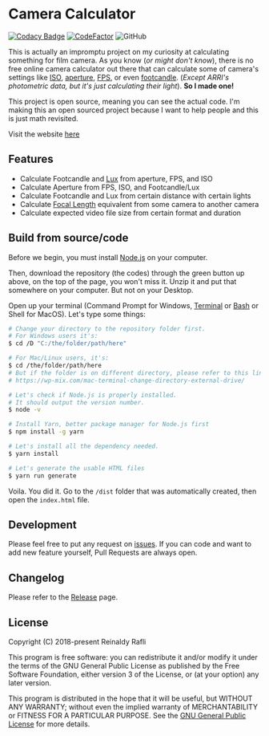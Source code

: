 # Camera Calculator

[![Codacy Badge](https://app.codacy.com/project/badge/Grade/00e494d016604f209f78272b6ef9f3c7)](https://www.codacy.com/gh/aldy505/cameracalc/dashboard?utm_source=github.com&amp;utm_medium=referral&amp;utm_content=aldy505/cameracalc&amp;utm_campaign=Badge_Grade) [![CodeFactor](https://www.codefactor.io/repository/github/aldy505/cameracalc/badge)](https://www.codefactor.io/repository/github/aldy505/cameracalc) ![GitHub](https://img.shields.io/github/license/aldy505/cameracalc)

This is actually an impromptu project on my curiosity at calculating something for film camera. As you know (*or might don't know*), there is no free online camera calculator out there that can calculate some of camera's settings like [ISO](https://www.adobe.com/creativecloud/photography/discover/iso.html), [aperture](https://photographylife.com/what-is-aperture-in-photography), [FPS](https://www.videosurveillance.com/tech/frame-rate.asp), or even [footcandle](https://en.wikipedia.org/wiki/Foot-candle). (*Except ARRI's photometric data, but it's just calculating their light*). **So I made one!**

This project is open source, meaning you can see the actual code. I'm making this an open sourced project because I want to help people and this is just math revisited.

Visit the website [here](https://cameracalc.reinaldyrafli.com/)

## Features

- Calculate Footcandle and [Lux](https://en.wikipedia.org/wiki/Lux) from aperture, FPS, and ISO
- Calculate Aperture from FPS, ISO, and Footcandle/Lux
- Calculate Footcandle and Lux from certain distance with certain lights
- Calculate [Focal Length](https://www.nikonusa.com/en/learn-and-explore/a/tips-and-techniques/understanding-focal-length.html) equivalent from some camera to another camera
- Calculate expected video file size from certain format and duration

## Build from source/code

Before we begin, you must install [Node.js](https://nodejs.org/en/download/) on your computer.

Then, download the repository (the codes) through the green button up above, on the top of the page, you won't miss it. Unzip it and put that somewhere on your computer. But not on your Desktop.

Open up your terminal (Command Prompt for Windows, [Terminal](https://en.wikipedia.org/wiki/Terminal_(macOS)) or [Bash](https://en.wikipedia.org/wiki/Bash_(Unix_shell)) or Shell for MacOS). Let's type some things:

```bash
# Change your directory to the repository folder first.
# For Windows users it's:
$ cd /D "C:/the/folder/path/here"

# For Mac/Linux users, it's:
$ cd /the/folder/path/here
# But if the folder is on different directory, please refer to this link:
# https://wp-mix.com/mac-terminal-change-directory-external-drive/

# Let's check if Node.js is properly installed.
# It should output the version number.
$ node -v 

# Install Yarn, better package manager for Node.js first
$ npm install -g yarn

# Let's install all the dependency needed.
$ yarn install

# Let's generate the usable HTML files
$ yarn run generate
```

Voila. You did it. Go to the `/dist` folder that was automatically created, then open the `index.html` file.

## Development

Please feel free to put any request on [issues](https://github.com/aldy505/cameracalc/issues). If you can code and want to add new feature yourself, Pull Requests are always open.

## Changelog

Please refer to the [Release](https://github.com/aldy505/cameracalc/releases) page.

## License

Copyright (C) 2018-present  Reinaldy Rafli

This program is free software: you can redistribute it and/or modify
it under the terms of the GNU General Public License as published by
the Free Software Foundation, either version 3 of the License, or
(at your option) any later version.

This program is distributed in the hope that it will be useful,
but WITHOUT ANY WARRANTY; without even the implied warranty of
MERCHANTABILITY or FITNESS FOR A PARTICULAR PURPOSE. See the
[GNU General Public License](https://github.com/aldy505/cameracalc/blob/master/LICENSE) for more details.